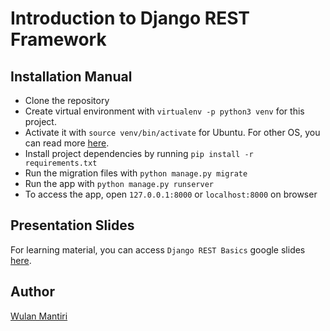 # Introduction to Django REST Framework

## Installation Manual
* Clone the repository
* Create virtual environment with `virtualenv -p python3 venv` for this project.
* Activate it with `source venv/bin/activate` for Ubuntu. For other OS, you can read more [here](https://docs.python-guide.org/dev/virtualenvs/#lower-level-virtualenv).
* Install project dependencies by running `pip install -r requirements.txt`
* Run the migration files with `python manage.py migrate`
* Run the app with `python manage.py runserver`
* To access the app, open `127.0.0.1:8000` or `localhost:8000` on browser

## Presentation Slides
For learning material, you can access `Django REST Basics` google slides [here](https://docs.google.com/presentation/d/17Ht7uSxz0awJkW_kk8SHM9BgcFWBKm4qFjCbInJSL0Y/edit?usp=sharing).

## Author
[Wulan Mantiri](https://www.linkedin.com/in/wulanmantiri)

